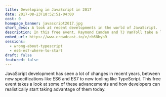 ```yaml
---
title: Developing in JavaScript in 2017
date: 2017-08-23T18:52:51-04:00
cost: 0
homepage_banner: javascript2017.jpg
short_desc: A look at recent developments in the world of JavaScript.
description: In this free event, Raymond Camden and TJ VanToll take a look at some of the advancements in JavaScript and how developers can start using them today.
embed_url: https://www.crowdcast.io/e/rb68byb9
sessions:
  - wrong-about-typescript
  - es6-es7-where-to-start
draft: false
featured: false
---
```


JavaScript development has seen a lot of changes in recent years, between new specifications like ES6 and ES7 to new tooling like TypeScript. This free event takes a look at some of these advancements and how developers can realistically start taking advantage of them today.
